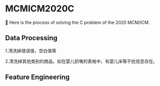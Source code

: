 # MCMICM2020C

:ledger: ​Here is the process of solving the C problem of the 2020 MCM/ICM.

## Data Processing

1.清洗掉错误值，空白值等

2.清洗掉其他类别的商品，如在婴儿奶嘴的表格中，有婴儿床等干扰信息存在。

## Feature Engineering